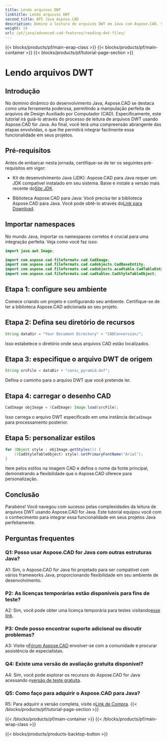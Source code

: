 ```yaml
---
title: Lendo arquivos DWT
linktitle: Lendo arquivos DWT
second_title: API Java Aspose.CAD
description: Domine a leitura de arquivos DWT em Java com Aspose.CAD. Siga nosso guia passo a passo para uma integração perfeita.
weight: 14
url: /pt/java/advanced-cad-features/reading-dwt-files/
---
```


{{< blocks/products/pf/main-wrap-class >}}
{{< blocks/products/pf/main-container >}}
{{< blocks/products/pf/tutorial-page-section >}}

# Lendo arquivos DWT

## Introdução

No domínio dinâmico do desenvolvimento Java, Aspose.CAD se destaca como uma ferramenta poderosa, permitindo a manipulação perfeita de arquivos de Design Auxiliado por Computador (CAD). Especificamente, este tutorial irá guiá-lo através do processo de leitura de arquivos DWT usando Aspose.CAD for Java. Ao final, você terá uma compreensão abrangente das etapas envolvidas, o que lhe permitirá integrar facilmente essa funcionalidade em seus projetos.

## Pré-requisitos

Antes de embarcar nesta jornada, certifique-se de ter os seguintes pré-requisitos em vigor:

- Kit de desenvolvimento Java (JDK): Aspose.CAD para Java requer um JDK compatível instalado em seu sistema. Baixe e instale a versão mais recente do[Site JDK](https://www.oracle.com/java/technologies/javase-downloads.html).

-  Biblioteca Aspose.CAD para Java: Você precisa ter a biblioteca Aspose.CAD para Java. Você pode obtê-lo através do[Link para Download](https://releases.aspose.com/cad/java/).

## Importar namespaces

No mundo Java, importar os namespaces corretos é crucial para uma integração perfeita. Veja como você faz isso:

```java
import java.awt.Image;

import com.aspose.cad.fileformats.cad.CadImage;
import com.aspose.cad.fileformats.cad.cadobjects.CadBaseEntity;
import com.aspose.cad.fileformats.cad.cadobjects.acadtable.CadTableEntity;
import com.aspose.cad.fileformats.cad.cadtables.CadStyleTableObject;
```

## Etapa 1: configure seu ambiente

Comece criando um projeto e configurando seu ambiente. Certifique-se de ter a biblioteca Aspose.CAD adicionada ao seu projeto.

## Etapa 2: Defina seu diretório de recursos

```java
String dataDir = "Your Document Directory" + "CADConversion/";
```

Isso estabelece o diretório onde seus arquivos CAD estão localizados.

## Etapa 3: especifique o arquivo DWT de origem

```java
String srcFile = dataDir + "conic_pyramid.dxf";
```

Defina o caminho para o arquivo DWT que você pretende ler.

## Etapa 4: carregar o desenho CAD

```java
CadImage objImage = (CadImage) Image.load(srcFile);
```

 Isso carrega o arquivo DWT especificado em uma instância de`CadImage` para processamento posterior.

## Etapa 5: personalizar estilos

```java
for (Object style : objImage.getStyles()) {
    ((CadStyleTableObject) style).setPrimaryFontName("Arial");
}
```

Itere pelos estilos na imagem CAD e defina o nome da fonte principal, demonstrando a flexibilidade que o Aspose.CAD oferece para personalização.

## Conclusão

Parabéns! Você navegou com sucesso pelas complexidades da leitura de arquivos DWT usando Aspose.CAD for Java. Este tutorial equipou você com o conhecimento para integrar essa funcionalidade em seus projetos Java perfeitamente.

## Perguntas frequentes

### Q1: Posso usar Aspose.CAD for Java com outras estruturas Java?

A1: Sim, o Aspose.CAD for Java foi projetado para ser compatível com vários frameworks Java, proporcionando flexibilidade em seu ambiente de desenvolvimento.

### P2: As licenças temporárias estão disponíveis para fins de teste?

 A2: Sim, você pode obter uma licença temporária para testes visitando[esse link](https://purchase.aspose.com/temporary-license/).

### P3: Onde posso encontrar suporte adicional ou discutir problemas?

 A3: Visite o[Fórum Aspose.CAD](https://forum.aspose.com/c/cad/19) envolver-se com a comunidade e procurar assistência de especialistas.

### Q4: Existe uma versão de avaliação gratuita disponível?

 A4: Sim, você pode explorar os recursos do Aspose.CAD for Java acessando o[versão de teste gratuita](https://releases.aspose.com/).

### Q5: Como faço para adquirir o Aspose.CAD para Java?

 R5: Para adquirir a versão completa, visite o[Link de Compra](https://purchase.aspose.com/buy).
{{< /blocks/products/pf/tutorial-page-section >}}

{{< /blocks/products/pf/main-container >}}
{{< /blocks/products/pf/main-wrap-class >}}

{{< blocks/products/products-backtop-button >}}
